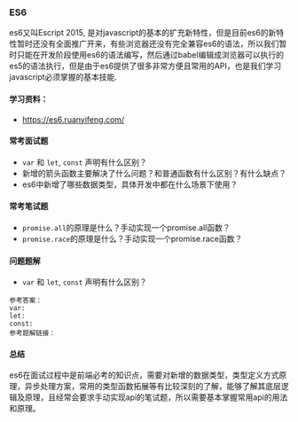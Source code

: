 ### ES6
es6又叫Escript 2015, 是对javascript的基本的扩充新特性，但是目前es6的新特性暂时还没有全面推广开来，有些浏览器还没有完全兼容es6的语法，所以我们暂时只能在开发阶段使用es6的语法编写，然后通过babel编辑成浏览器可以执行的es5的语法执行，但是由于es6提供了很多非常方便且常用的API，也是我们学习javascript必须掌握的基本技能.

#### 学习资料：
- https://es6.ruanyifeng.com/

#### 常考面试题
- `var` 和 `let`, `const` 声明有什么区别？
- 新增的箭头函数主要解决了什么问题？和普通函数有什么区别？有什么缺点？
- es6中新增了哪些数据类型，具体开发中都在什么场景下使用？

#### 常考笔试题
- `promise.all`的原理是什么？手动实现一个promise.all函数？
- `promise.race`的原理是什么？手动实现一个promise.race函数？

#### 问题题解
- `var` 和 `let`, `const` 声明有什么区别？
```
参考答案：
var:
let:
const: 
参考题解链接：
```

#### 总结
es6在面试过程中是前端必考的知识点，需要对新增的数据类型，类型定义方式原理，异步处理方案，常用的类型函数拓展等有比较深刻的了解，能够了解其底层逻辑及原理，且经常会要求手动实现api的笔试题，所以需要基本掌握常用api的用法和原理。
